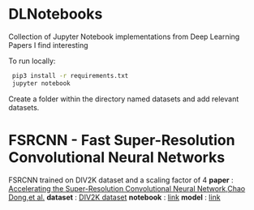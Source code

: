 # DLNotebooks
Collection of Jupyter Notebook implementations from Deep Learning Papers I find interesting

To run locally:
   ```sh
    pip3 install -r requirements.txt
    jupyter notebook
   ```
Create a folder within the directory named datasets and add relevant datasets.

# FSRCNN - Fast Super-Resolution Convolutional Neural Networks
FSRCNN trained on DIV2K dataset and a scaling factor of 4
**paper** : [Accelerating the Super-Resolution Convolutional Neural Network,Chao Dong,et al.](https://arxiv.org/abs/1608.00367)
**dataset** : [DIV2K dataset](https://www.kaggle.com/joe1995/div2k-dataset)
**notebook** : [link](https://github.com/adreejish/DLNotebooks/blob/master/FSRCNN.ipynb)
**model** : [link](https://github.com/adreejish/DLNotebooks/tree/master/models/fsrcnn)


